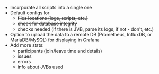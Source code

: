 * Incorporate all scripts into a single one
* Default configs for
    - ~~files locations (logs, scripts, etc.)~~
    - ~~check for database integrity~~
    - checks needed (if there is JVB, parse its logs, if not - don't, etc.)
* Option to upload the data to a remote DB (Prometheus, InfluxDB, or MariaDB/MySQL) for displaying in Grafana
* Add more stats:
    - participants (join/leave time and details)
    - issues
    - errors
    - info about JVBs used
